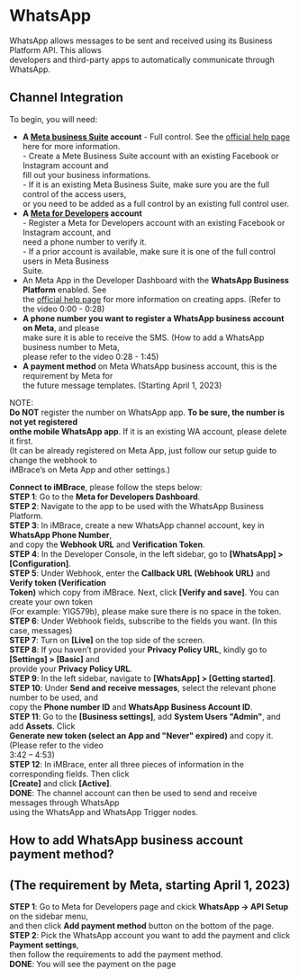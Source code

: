 # WhatsApp

WhatsApp allows messages to be sent and received using its Business Platform API. This allows  
developers and third-party apps to automatically communicate through WhatsApp.  

## Channel Integration

To begin, you will need:  

- **A [Meta business Suite](https://business.facebook.com/) account** - Full control.  See the [official help page](https://www.facebook.com/business/help/1710077379203657?id=180505742745347) here for more
information.  
\- Create a Mete Business Suite account with an existing Facebook or Instagram account and  
fill out your business informations.  
\-  If it is an existing Meta Business Suite, make sure you are the full control of the access users,  
or you need to be added as a full control by an existing full control user.  
- **A [Meta for Developers](https://developers.facebook.com/) account**  
\- Register a Meta for Developers account with an existing Facebook or Instagram account, and   
need a phone number to verify it.  
\- If a prior account is available, make sure it is one of the full control users in Meta Business  
Suite.  
- An Meta App in the Developer Dashboard with the **WhatsApp Business Platform** enabled. See  
the [official help page](https://developers.facebook.com/docs/development/create-an-app) for more information on creating apps. (Refer to the video 0:00 - 0:28)   
- **A phone number you want to register a WhatsApp business account on Meta**, and please  
make sure it is able to receive the SMS. (How to add a WhatsApp business number to Meta,  
please refer to the video 0:28 - 1:45)  
- **A payment method** on Meta WhatsApp business account, this is the requirement by Meta for  
the future message templates. (Starting April 1, 2023)  

NOTE:  
**Do NOT** register the number on WhatsApp app.  **To be sure, the number is not yet registered  
onthe  mobile WhatsApp app**. If it is an existing WA account, please delete it first.  
(It can be already registered on Meta App, just follow our setup guide to change the webhook to  
iMBrace’s on Meta App and other settings.)  

**Connect to iMBrace**, please follow the steps below:  
**STEP 1**: Go to the **Meta for Developers Dashboard**.  
**STEP 2**: Navigate to the app to be used with the WhatsApp Business Platform.  
**STEP 3**: In iMBrace, create a new WhatsApp channel account, key in **WhatsApp Phone Number**,    
and copy the **Webhook URL** and **Verification Token**.  
**STEP 4**: In the Developer Console, in the left sidebar, go to **[WhatsApp] > [Configuration]**.  
**STEP 5**: Under Webhook, enter the **Callback URL (Webhook URL)** and **Verify token (Verification  
Token)** which copy from iMBrace. Next, click **[Verify and save]**. You can create your own token  
(For example: YIG579b), please make sure there is no space in the token.  
**STEP 6**: Under Webhook fields, subscribe to the fields you want. (In this case, messages)  
**STEP 7**: Turn on **[Live]** on the top side of the screen.  
**STEP 8**: If you haven’t provided your **Privacy Policy URL**, kindly go to **[Settings] > [Basic]** and  
provide your **Privacy Policy URL**.  
**STEP 9**: In the left sidebar, navigate to **[WhatsApp] > [Getting started]**.  
**STEP 10**: Under **Send and receive messages**, select the relevant phone number to be used, and   
copy the **Phone number ID** and **WhatsApp Business Account ID**.  
**STEP 11**: Go to the **[Business settings]**, add **System Users "Admin"**, and add **Assets**. Click  
**Generate new token (select an App and "Never" expired)** and copy it. (Please refer to the video  
3:42 – 4:53)  
**STEP 12**: In iMBrace, enter all three pieces of information in the corresponding fields. Then click  
**[Create]** and click **[Active]**.   
**DONE**: The channel account can then be used to send and receive messages through WhatsApp  
using the WhatsApp and WhatsApp Trigger nodes.  

## How to add WhatsApp business account payment method?
## (The requirement by Meta, starting April 1, 2023)

**STEP 1**: Go to Meta for Developers page and ckick **WhatsApp -> API Setup** on the sidebar menu,  
and then click **Add payment method** button on the bottom of the page.  
**STEP 2**: Pick the WhatsApp account you want to add the payment and click **Payment settings**,  
then follow the requirements to add the payment method.  
**DONE**: You will see the payment on the page
